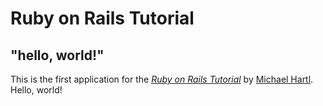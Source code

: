 # Ruby on Rails Tutorial

## "hello, world!"

This is the first application for the
[_Ruby on Rails Tutorial_](https://railstutorial.org/)
by [Michael Hartl](https://www.michaelhartl.com/). Hello, world!
